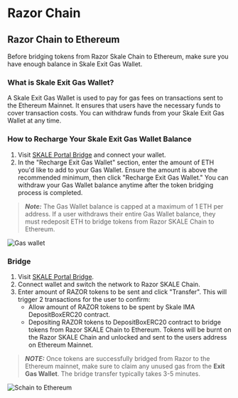 # Razor Chain

<!-- ## Ethereum to Razor Chain

1. Visit [SKALE Portal Bridge](https://portal.skale.space/bridge?from=mainnet&to=turbulent-unique-scheat&token=razor&type=erc20).
2. Connect wallet and switch the network to Ethereum.
3. Once connected to Ethereum, Enter amount of RAZOR tokens to bridge in the From "Ethereum" card and then click on "Transfer". If you have .This will trigger 2 transactions for the user to confirm:

   - Allow amount of RAZOR tokens set to be spent by Skale IMA DepositBox contract. (Approve RAZOR tokens)
   - Depositing RAZOR tokens to DepositBox contract to bridge tokens from Ethereum to Schain. (Send RAZOR tokens to Bridge Contract)

> **_NOTE:_** Bridge transfer typically takes 3-5 minutes.

![Ethereum to Razor Chain](/img/bridge/portal-e2s.png) -->

## Razor Chain to Ethereum

Before bridging tokens from Razor Skale Chain to Ethereum, make sure you have enough balance in Skale Exit Gas Wallet.

<!-- ![Gas Wallet balance](/img/bridge/portal-gas-wallet.png) -->

### What is Skale Exit Gas Wallet?

A Skale Exit Gas Wallet is used to pay for gas fees on transactions sent to the Ethereum Mainnet. It ensures that users have the necessary funds to cover transaction costs. You can withdraw funds from your Skale Exit Gas Wallet at any time.

### How to Recharge Your Skale Exit Gas Wallet Balance

1. Visit [SKALE Portal Bridge](https://portal.skale.space/bridge?from=turbulent-unique-scheat&to=mainnet&token=razor&type=erc20) and connect your wallet.
2. In the "Recharge Exit Gas Wallet" section, enter the amount of ETH you'd like to add to your Gas Wallet. Ensure the amount is above the recommended minimum, then click "Recharge Exit Gas Wallet." You can withdraw your Gas Wallet balance anytime after the token bridging process is completed.

> **_Note:_** The Gas Wallet balance is capped at a maximum of 1 ETH per address. If a user withdraws their entire Gas Wallet balance, they must redeposit ETH to bridge tokens from Razor SKALE Chain to Ethereum.

![Gas wallet](/img/bridge/portal-gas-wallet.png)

### Bridge

1. Visit [SKALE Portal Bridge](https://portal.skale.space/bridge?from=turbulent-unique-scheat&to=mainnet&token=razor&type=erc20&from-app=razor-network).
2. Connect wallet and switch the network to Razor SKALE Chain.
3. Enter amount of RAZOR tokens to be sent and click "Transfer". This will trigger 2 transactions for the user to confirm:
   - Allow amount of RAZOR tokens to be spent by Skale IMA DepositBoxERC20 contract.
   - Depositing RAZOR tokens to DepositBoxERC20 contract to bridge tokens from Razor SKALE Chain to Ethereum. Tokens will be burnt on the Razor SKALE Chain and unlocked and sent to the users address on Ethereum Mainnet.

> **_NOTE:_** Once tokens are successfully bridged from Razor to the Ethereum mainnet, make sure to claim any unused gas from the **Exit Gas Wallet**. The bridge transfer typically takes 3-5 minutes.

![Schain to Ethereum](/img/bridge/portal-s2e.png)
